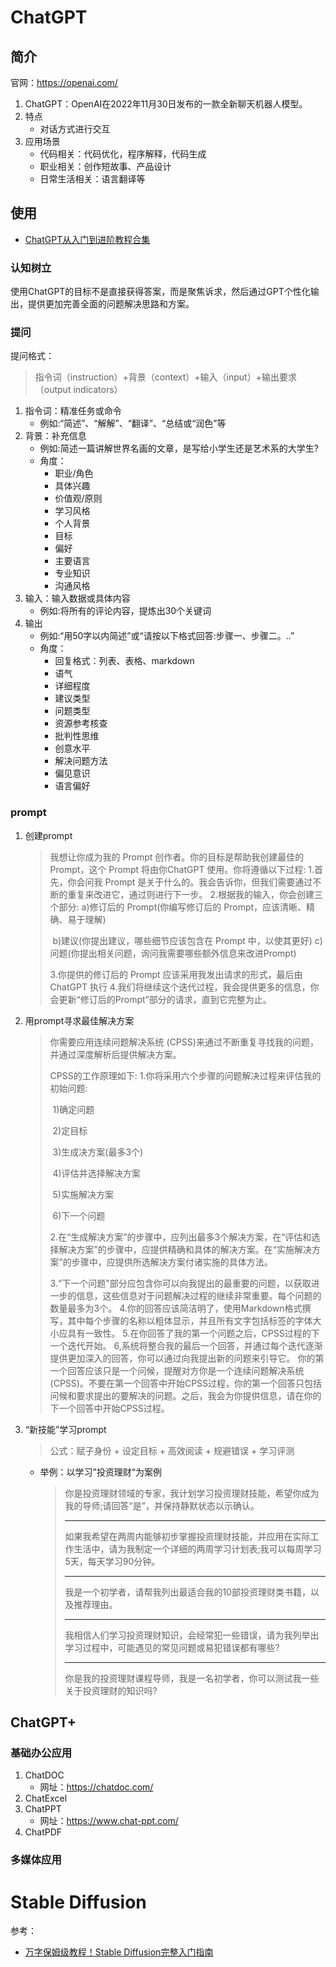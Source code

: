 # ChatGPT

## 简介

官网：https://openai.com/

1. ChatGPT：OpenAI在2022年11月30日发布的一款全新聊天机器人模型。
2. 特点
   * 对话方式进行交互
3. 应用场景
   * 代码相关：代码优化，程序解释，代码生成
   * 职业相关：创作短故事、产品设计
   * 日常生活相关：语言翻译等

## 使用

* [ChatGPT从入门到进阶教程合集](https://www.bilibili.com/video/BV158411r73U?spm_id_from=333.1245.0.0)

### 认知树立

使用ChatGPT的目标不是直接获得答案，而是聚焦诉求，然后通过GPT个性化输出，提供更加完善全面的问题解决思路和方案。

### 提问

提问格式：

> 指令词（instruction）+背景（context）+输入（input）+输出要求（output indicators）

1. 指令词：精准任务或命令
   * 例如:“简述”、“解解”、“翻译”、“总结或“润色”等
2. 背景：补充信息
   * 例如:简述一篇讲解世界名画的文章，是写给小学生还是艺术系的大学生?
   * 角度：
     * 职业/角色
     * 具体兴趣
     * 价值观/原则
     * 学习风格
     * 个人背景
     * 目标
     * 偏好
     * 主要语言
     * 专业知识
     * 沟通风格
3. 输入：输入数据或具体内容
   * 例如:将所有的评论内容，提炼出30个关键词
4. 输出
   * 例如:“用50字以内简述”或“请按以下格式回答:步骤一、步骤二。..”
   * 角度：
     * 回复格式：列表、表格、markdown
     * 语气
     * 详细程度
     * 建议类型
     * 问题类型
     * 资源参考核查
     * 批判性思维
     * 创意水平
     * 解决问题方法
     * 偏见意识
     * 语言偏好

### prompt

1. 创建prompt

   > 我想让你成为我的 Prompt 创作者。你的目标是帮助我创建最佳的 Prompt，这个 Prompt 将由你ChatGPT 使用。你将遵循以下过程:
   > 1.首先，你会问我 Prompt 是关于什么的。我会告诉你，但我们需要通过不断的重复来改进它，通过则进行下一步。
   > 2.根据我的输入，你会创建三个部分:
   > 	a)修订后的 Prompt(你编写修订后的 Prompt，应该清晰、精确、易于理解)
   >
   > ​	b)建议(你提出建议，哪些细节应该包含在 Prompt 中，以使其更好)
   > ​	c)问题(你提出相关问题，询问我需要哪些额外信息来改进Prompt)
   >
   > 3.你提供的修订后的 Prompt 应该采用我发出请求的形式，最后由ChatGPT 执行
   > 4.我们将继续这个迭代过程，我会提供更多的信息，你会更新“修订后的Prompt”部分的请求，直到它完整为止。

2. 用prompt寻求最佳解决方案

   > 你需要应用连续问题解决系统 (CPSS)来通过不断重复寻找我的问题，并通过深度解析后提供解决方案。
   >
   > CPSS的工作原理如下:
   > 1.你将采用六个步骤的问题解决过程来评估我的初始问题:
   >
   > ​	1)确定问题 
   >
   > ​	2)定目标
   >
   > ​	3)生成决方案(最多3个)
   >
   > ​	4)评估并选择解决方案
   >
   > ​	5)实施解决方案 
   >
   > ​	6)下一个问题
   >
   > 2.在“生成解决方案”的步骤中，应列出最多3个解决方案，在“评估和选择解决方案”的步骤中，应提供精确和具体的解决方案。在“实施解决方案”的步骤中，应提供所选解决方案付诸实施的具体方法。
   >
   > 3.“下一个问题"部分应包含你可以向我提出的最重要的问题，以获取进一步的信息，这些信息对于问题解决过程的继续非常重要。每个问题的数量最多为3个。
   > 4.你的回答应该简洁明了，使用Markdown格式撰写，其中每个步骤的名称以粗体显示，并且所有文字包括标签的字体大小应具有一致性。
   > 5.在你回答了我的第一个问题之后，CPSS过程的下一个迭代开始。
   > 6,系统将整合我的最后一个回答，并通过每个迭代逐渐提供更加深入的回答，你可以通过向我提出新的问题来引导它。
   > 你的第一个回答应该只是一个问候，提醒对方你是一个连续问题解决系统(CPSS)。不要在第一个回答中开始CPSS过程，你的第一个回答只包括问候和要求提出的要解决的问题。之后，我会为你提供信息，请在你的下一个回答中开始CPSS过程。

3. “新技能”学习prompt

   > 公式：赋子身份 + 设定目标 + 高效阅读 + 规避错误 + 学习评测

   * 举例：以学习”投资理财“为案例

     > 你是投资理财领域的专家，我计划学习投资理财技能，希望你成为我的导师;请回答“是”，并保持静默状态以示确认。
     >
     > ___
     >
     > 如果我希望在两周内能够初步掌握投资理财技能，并应用在实际工作生活中，请为我制定一个详细的两周学习计划表;我可以每周学习5天，每天学习90分钟。
     >
     > ___
     >
     > 我是一个初学者，请帮我列出最适合我的10部投资理财类书籍，以及推荐理由。
     >
     > ___
     >
     > 我相信人们学习投资理财知识，会经常犯一些错误，请为我列举出学习过程中，可能遇见的常见问题或易犯错误都有哪些?
     >
     > ___
     >
     > 你是我的投资理财课程导师，我是一名初学者，你可以测试我一些关于投资理财的知识吗?

## ChatGPT+

### 基础办公应用

1. ChatDOC
   * 网址：https://chatdoc.com/
2. ChatExcel
3. ChatPPT
   * 网址：https://www.chat-ppt.com/
4. ChatPDF

### 多媒体应用

# Stable Diffusion

参考：

* [万字保姆级教程！Stable Diffusion完整入门指南](https://baijiahao.baidu.com/s?id=1765945330332903494&wfr=spider&for=pc)
